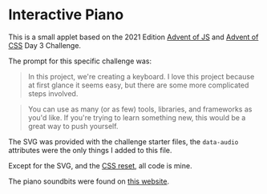# Interactive Piano

This is a small applet based on the 2021 Edition [Advent of JS](http://adventofjs.com) and [Advent of CSS](http://adventofcss.com) Day 3 Challenge.

The prompt for this specific challenge was:
> In this project, we're creating a keyboard. I love this project because at first glance it seems easy, but there are some more complicated steps involved.

>You can use as many (or as few) tools, libraries, and frameworks as you'd like. If you're trying to learn something new, this would be a great way to push yourself.

The SVG was provided with the challenge starter files, the `data-audio` attributes were the only things I added to this file.

Except for the SVG, and the [CSS reset](https://www.joshwcomeau.com/css/custom-css-reset/), all code is mine. 

The piano soundbits were found on [this website](https://archive.org/details/24-piano-keys).